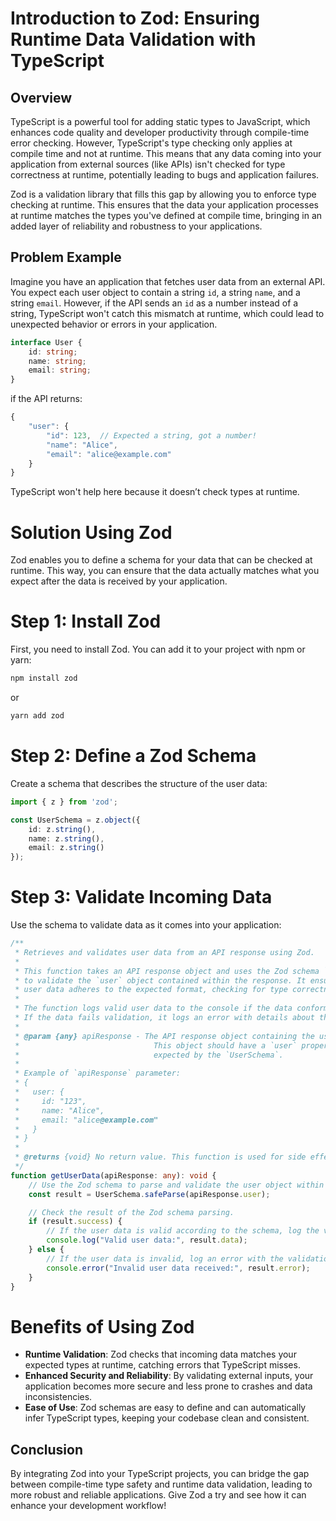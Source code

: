 
# Introduction to Zod: Ensuring Runtime Data Validation with TypeScript

## Overview
TypeScript is a powerful tool for adding static types to JavaScript, which enhances code quality and developer productivity through compile-time error checking. However, TypeScript's type checking only applies at compile time and not at runtime. This means that any data coming into your application from external sources (like APIs) isn't checked for type correctness at runtime, potentially leading to bugs and application failures.

Zod is a validation library that fills this gap by allowing you to enforce type checking at runtime. This ensures that the data your application processes at runtime matches the types you've defined at compile time, bringing in an added layer of reliability and robustness to your applications.

## Problem Example

Imagine you have an application that fetches user data from an external API. You expect each user object to contain a string `id`, a string `name`, and a string `email`. However, if the API sends an `id` as a number instead of a string, TypeScript won't catch this mismatch at runtime, which could lead to unexpected behavior or errors in your application.

```typescript
interface User {
    id: string;
    name: string;
    email: string;
}
```
if the API returns:

```typescript
{
    "user": {
        "id": 123,  // Expected a string, got a number!
        "name": "Alice",
        "email": "alice@example.com"
    }
}
```
TypeScript won't help here because it doesn’t check types at runtime.

# Solution Using Zod
Zod enables you to define a schema for your data that can be checked at runtime. This way, you can ensure that the data actually matches what you expect after the data is received by your application.

# Step 1: Install Zod
First, you need to install Zod. You can add it to your project with npm or yarn:

```bash
npm install zod
```
or 
```bash
yarn add zod
```
# Step 2: Define a Zod Schema
Create a schema that describes the structure of the user data:
```typescript
import { z } from 'zod';

const UserSchema = z.object({
    id: z.string(),
    name: z.string(),
    email: z.string()
});
```
# Step 3: Validate Incoming Data
Use the schema to validate data as it comes into your application:
```typescript
/**
 * Retrieves and validates user data from an API response using Zod.
 *
 * This function takes an API response object and uses the Zod schema `UserSchema`
 * to validate the `user` object contained within the response. It ensures that the 
 * user data adheres to the expected format, checking for type correctness at runtime.
 *
 * The function logs valid user data to the console if the data conforms to the schema.
 * If the data fails validation, it logs an error with details about the validation issues.
 *
 * @param {any} apiResponse - The API response object containing the user data to validate.
 *                              This object should have a `user` property with the data structure
 *                              expected by the `UserSchema`.
 * 
 * Example of `apiResponse` parameter:
 * {
 *   user: {
 *     id: "123",
 *     name: "Alice",
 *     email: "alice@example.com"
 *   }
 * }
 *
 * @returns {void} No return value. This function is used for side effects (logging).
 */
function getUserData(apiResponse: any): void {
    // Use the Zod schema to parse and validate the user object within the API response.
    const result = UserSchema.safeParse(apiResponse.user);

    // Check the result of the Zod schema parsing.
    if (result.success) {
        // If the user data is valid according to the schema, log the valid data.
        console.log("Valid user data:", result.data);
    } else {
        // If the user data is invalid, log an error with the validation issues.
        console.error("Invalid user data received:", result.error);
    }
}

```
# Benefits of Using Zod

- **Runtime Validation**: Zod checks that incoming data matches your expected types at runtime, catching errors that TypeScript misses.
- **Enhanced Security and Reliability**: By validating external inputs, your application becomes more secure and less prone to crashes and data inconsistencies.
- **Ease of Use**: Zod schemas are easy to define and can automatically infer TypeScript types, keeping your codebase clean and consistent.

## Conclusion

By integrating Zod into your TypeScript projects, you can bridge the gap between compile-time type safety and runtime data validation, leading to more robust and reliable applications. Give Zod a try and see how it can enhance your development workflow!
